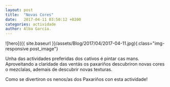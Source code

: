 ```yaml
---
layout: post
title:  "Novas Cores"
date:   2017-04-11 03:50:12 +0200
categories: actividade
author: Alba García.
---
```

![hero]({{ site.baseurl }}/assets/Blog/2017/04/2017-04-11.jpg){:class="img-responsive post_image"}
<br>

Unha das actividades preferidas dos cativos é pintar cas mans. 
Aproveitando a claridade das ventás os paxariños descubriron novas cores o mezclalas, ademais de descubrir novas texturas.

Como se divertiron os nenos/as dos Paxariños con esta actividade!








